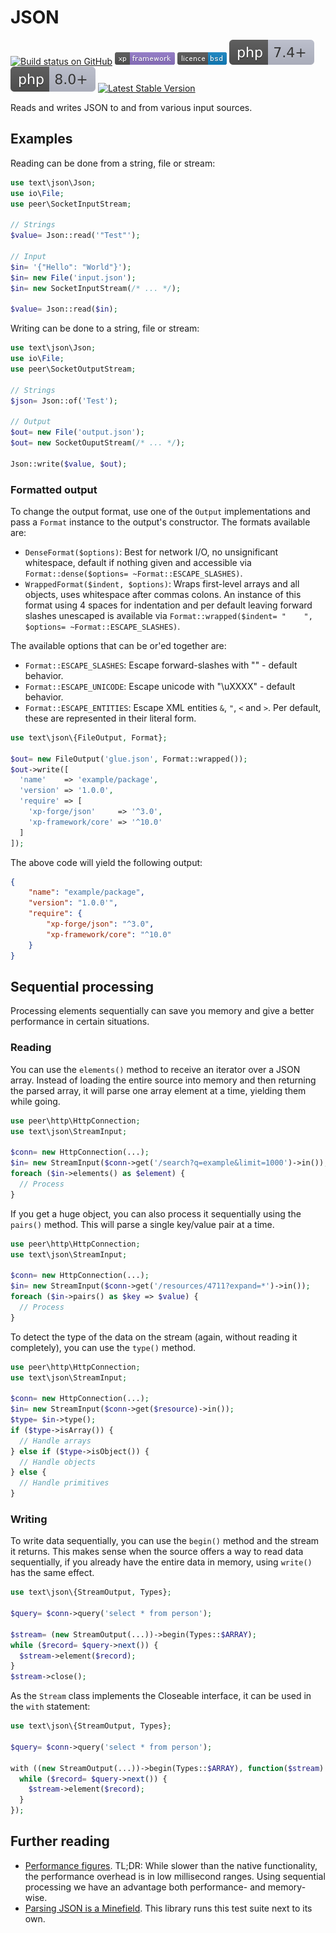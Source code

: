 JSON
====

[![Build status on GitHub](https://github.com/xp-forge/json/workflows/Tests/badge.svg)](https://github.com/xp-forge/json/actions)
[![XP Framework Mdodule](https://raw.githubusercontent.com/xp-framework/web/master/static/xp-framework-badge.png)](https://github.com/xp-framework/core)
[![BSD Licence](https://raw.githubusercontent.com/xp-framework/web/master/static/licence-bsd.png)](https://github.com/xp-framework/core/blob/master/LICENCE.md)
[![Requires PHP 7.4+](https://raw.githubusercontent.com/xp-framework/web/master/static/php-7_4plus.svg)](http://php.net/)
[![Supports PHP 8.0+](https://raw.githubusercontent.com/xp-framework/web/master/static/php-8_0plus.svg)](http://php.net/)
[![Latest Stable Version](https://poser.pugx.org/xp-forge/json/version.svg)](https://packagist.org/packages/xp-forge/json)

Reads and writes JSON to and from various input sources.

Examples
--------
Reading can be done from a string, file or stream:

```php
use text\json\Json;
use io\File;
use peer\SocketInputStream;

// Strings
$value= Json::read('"Test"');

// Input
$in= '{"Hello": "World"}');
$in= new File('input.json');
$in= new SocketInputStream(/* ... */);

$value= Json::read($in);
```

Writing can be done to a string, file or stream:

```php
use text\json\Json;
use io\File;
use peer\SocketOutputStream;

// Strings
$json= Json::of('Test');

// Output
$out= new File('output.json');
$out= new SocketOuputStream(/* ... */);

Json::write($value, $out);
```

### Formatted output
To change the output format, use one of the `Output` implementations and pass a `Format` instance to the output's constructor. The formats available are:

* `DenseFormat($options)`: Best for network I/O, no unsignificant whitespace, default if nothing given and accessible via `Format::dense($options= ~Format::ESCAPE_SLASHES)`.
* `WrappedFormat($indent, $options)`: Wraps first-level arrays and all objects, uses whitespace after commas colons. An instance of this format using 4 spaces for indentation and per default leaving forward slashes unescaped is available via `Format::wrapped($indent= "    ", $options= ~Format::ESCAPE_SLASHES)`.

The available options that can be or'ed together are:

* `Format::ESCAPE_SLASHES`: Escape forward-slashes with "\" - default behavior.
* `Format::ESCAPE_UNICODE`: Escape unicode with "\uXXXX" - default behavior.
* `Format::ESCAPE_ENTITIES`: Escape XML entities `&`, `"`, `<` and `>`. Per default, these are represented in their literal form.

```php
use text\json\{FileOutput, Format};

$out= new FileOutput('glue.json', Format::wrapped());
$out->write([
  'name'    => 'example/package',
  'version' => '1.0.0',
  'require' => [
    'xp-forge/json'     => '^3.0',
    'xp-framework/core' => '^10.0'
  ]
]);
```

The above code will yield the following output:

```json
{
    "name": "example/package",
    "version": "1.0.0'",
    "require": {
        "xp-forge/json": "^3.0",
        "xp-framework/core": "^10.0"
    }
}
```

Sequential processing
---------------------
Processing elements sequentially can save you memory and give a better performance in certain situations.

### Reading
You can use the `elements()` method to receive an iterator over a JSON array. Instead of loading the entire source into memory and then returning the parsed array, it will parse one array element at a time, yielding them while going.

```php
use peer\http\HttpConnection;
use text\json\StreamInput;

$conn= new HttpConnection(...);
$in= new StreamInput($conn->get('/search?q=example&limit=1000')->in());
foreach ($in->elements() as $element) {
  // Process
}
```

If you get a huge object, you can also process it sequentially using the `pairs()` method. This will parse a single key/value pair at a time.

```php
use peer\http\HttpConnection;
use text\json\StreamInput;

$conn= new HttpConnection(...);
$in= new StreamInput($conn->get('/resources/4711?expand=*')->in());
foreach ($in->pairs() as $key => $value) {
  // Process
}
```

To detect the type of the data on the stream (again, without reading it completely), you can use the `type()` method.

```php
use peer\http\HttpConnection;
use text\json\StreamInput;

$conn= new HttpConnection(...);
$in= new StreamInput($conn->get($resource)->in());
$type= $in->type();
if ($type->isArray()) {
  // Handle arrays
} else if ($type->isObject()) {
  // Handle objects
} else {
  // Handle primitives
}
```

### Writing
To write data sequentially, you can use the `begin()` method and the stream it returns. This makes sense when the source offers a way to read data sequentially, if you already have the entire data in memory, using `write()` has the same effect.

```php
use text\json\{StreamOutput, Types};

$query= $conn->query('select * from person');

$stream= (new StreamOutput(...))->begin(Types::$ARRAY);
while ($record= $query->next()) {
  $stream->element($record);
}
$stream->close();
```

As the `Stream` class implements the Closeable interface, it can be used in the `with` statement:

```php
use text\json\{StreamOutput, Types};

$query= $conn->query('select * from person');

with ((new StreamOutput(...))->begin(Types::$ARRAY), function($stream) use($query) {
  while ($record= $query->next()) {
    $stream->element($record);
  }
});
```

Further reading
---------------
* [Performance figures](https://github.com/xp-forge/json/wiki/Performance-overview). TL;DR: While slower than the native functionality, the performance overhead is in low millisecond ranges. Using sequential processing we have an advantage both performance- and memory-wise.
* [Parsing JSON is a Minefield](http://seriot.ch/parsing_json.html). This library runs this test suite next to its own.